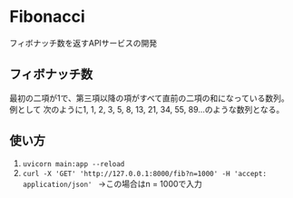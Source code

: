 # Fibonacci
フィボナッチ数を返すAPIサービスの開発

## フィボナッチ数
最初の二項が1で、第三項以降の項がすべて直前の二項の和になっている数列。例として 次のように1, 1, 2, 3, 5, 8, 13, 21, 34, 55, 89...のような数列となる。

## 使い方
1. ``` uvicorn main:app --reload ```
2. ``` curl -X 'GET' 'http://127.0.0.1:8000/fib?n=1000' -H 'accept: application/json'  ```
  →この場合はn = 1000で入力